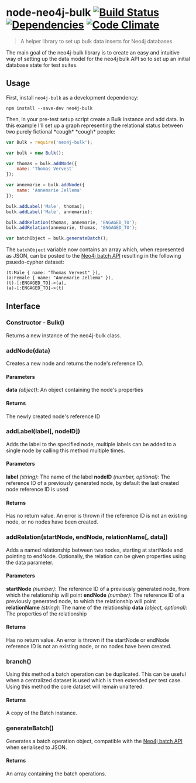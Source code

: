 # node-neo4j-bulk [![Build Status](https://travis-ci.org/tvervest/node-neo4j-bulk.png?branch=master)](https://travis-ci.org/tvervest/node-neo4j-bulk) [![Dependencies](https://david-dm.org/tvervest/node-neo4j-bulk.png)](https://david-dm.org/) [![Code Climate](https://codeclimate.com/github/tvervest/node-neo4j-bulk.png)](https://codeclimate.com/github/tvervest/node-neo4j-bulk)

> A helper library to set up bulk data inserts for Neo4j databases

 The main goal of the neo4j-bulk library is to create an easy and intuitive way of setting up the data model for the neo4j bulk API so to set up an initial database state for test suites.

## Usage

First, install `neo4j-bulk` as a development dependency:

```shell
npm install --save-dev neo4j-bulk
```

Then, in your pre-test setup script create a Bulk instance and add data. In this example I'll set up a graph representing the relational status between two purely fictional \*cough\* \*cough\* people:

```javascript
var Bulk = require('neo4j-bulk');

var bulk = new Bulk();

var thomas = bulk.addNode({
	name: 'Thomas Vervest'
});

var annemarie = bulk.addNode({
	name: 'Annemarie Jellema'
});

bulk.addLabel('Male', thomas);
bulk.addLabel('Male', annemarie);

bulk.addRelation(thomas, annemarie, 'ENGAGED_TO');
bulk.addRelation(annemarie, thomas, 'ENGAGED_TO');

var batchObject = bulk.generateBatch();
```

The `batchObject` variable now contains an array which, when represented as JSON, can be posted to the [Neo4j batch API](http://docs.neo4j.org/chunked/stable/rest-api-batch-ops.html) resulting in the following psuedo-cypher dataset:

```
(t:Male { name: "Thomas Vervest" }),
(a:Female { name: "Annemarie Jellema" }),
(t)-[:ENGAGED_TO]->(a),
(a)-[:ENGAGED_TO]->(t)
```

## Interface

### Constructor - Bulk()
Returns a new instance of the neo4j-bulk class.


### addNode(data)
Creates a new node and returns the node's reference ID.

#### Parameters
**data** *(object)*: An object containing the node's properties

#### Returns
The newly created node's reference ID


### addLabel(label[, nodeID])
Adds the label to the specified node, multiple labels can be added to a single node by calling this method multiple times.

#### Parameters
**label** *(string)*: The name of the label
**nodeID** *(number, optional)*: The reference ID of a previously generated node, by default the last created node reference ID is used

#### Returns
Has no return value. An error is thrown if the reference ID is not an existing node, or no nodes have been created.


### addRelation(startNode, endNode, relationName[, data])
Adds a named relationship between two nodes, starting at startNode and pointing to endNode. Optionally, the relation can be given properties using the data parameter.

#### Parameters
**startNode** *(number)*: The reference ID of a previously generated node, from which the relationship will point
**endNode** *(number)*: The reference ID of a previously generated node, to which the relationship will point
**relationName** *(string)*: The name of the relationship
**data** *(object, optional)*: The properties of the relationship

#### Returns
Has no return value. An error is thrown if the startNode or endNode reference ID is not an existing node, or no nodes have been created.


### branch()
Using this method a batch operation can be duplicated. This can be useful when a centralized dataset is used which is then extended per test case. Using  this method the core dataset will remain unaltered.

#### Returns
A copy of the Batch instance.


### generateBatch()
Generates a batch operation object, compatible with the [Neo4j batch API](http://docs.neo4j.org/chunked/stable/rest-api-batch-ops.html) when serialised to JSON.

#### Returns
An array containing the batch operations.
